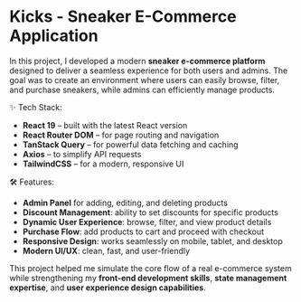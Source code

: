 # Kicks - Sneaker E-Commerce Application  
In this project, I developed a modern **sneaker e-commerce platform** designed to deliver a seamless experience for both users and admins. The goal was to create an environment where users can easily browse, filter, and purchase sneakers, while admins can efficiently manage products.  

✨ Tech Stack:  
- **React 19** – built with the latest React version  
- **React Router DOM** – for page routing and navigation  
- **TanStack Query** – for powerful data fetching and caching  
- **Axios** – to simplify API requests  
- **TailwindCSS** – for a modern, responsive UI  

🛠 Features:  
- **Admin Panel** for adding, editing, and deleting products  
- **Discount Management**: ability to set discounts for specific products  
- **Dynamic User Experience**: browse, filter, and view product details  
- **Purchase Flow**: add products to cart and proceed with checkout  
- **Responsive Design**: works seamlessly on mobile, tablet, and desktop  
- **Modern UI/UX**: clean, fast, and user-friendly  

This project helped me simulate the core flow of a real e-commerce system while strengthening my **front-end development skills**, **state management expertise**, and **user experience design capabilities**.  

  
